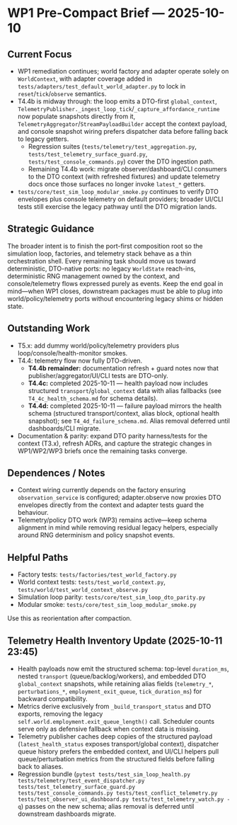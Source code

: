 # WP1 Pre-Compact Brief — 2025-10-10

## Current Focus
- WP1 remediation continues; world factory and adapter operate solely on `WorldContext`, with adapter coverage added in `tests/adapters/test_default_world_adapter.py` to lock in `reset`/`tick`/`observe` semantics.
- T4.4b is midway through: the loop emits a DTO-first `global_context`, `TelemetryPublisher._ingest_loop_tick`/`_capture_affordance_runtime` now populate snapshots directly from it, `TelemetryAggregator`/`StreamPayloadBuilder` accept the context payload, and console snapshot wiring prefers dispatcher data before falling back to legacy getters.
  - Regression suites (`tests/telemetry/test_aggregation.py`, `tests/test_telemetry_surface_guard.py`, `tests/test_console_commands.py`) cover the DTO ingestion path.
  - Remaining T4.4b work: migrate observer/dashboard/CLI consumers to the DTO context (with refreshed fixtures) and update telemetry docs once those surfaces no longer invoke `latest_*` getters.
- `tests/core/test_sim_loop_modular_smoke.py` continues to verify DTO envelopes plus console telemetry on default providers; broader UI/CLI tests still exercise the legacy pathway until the DTO migration lands.

## Strategic Guidance
The broader intent is to finish the port-first composition root so the simulation loop, factories, and telemetry stack behave as a thin orchestration shell. Every remaining task should move us toward deterministic, DTO-native ports: no legacy `WorldState` reach-ins, deterministic RNG management owned by the context, and console/telemetry flows expressed purely as events. Keep the end goal in mind—when WP1 closes, downstream packages must be able to plug into world/policy/telemetry ports without encountering legacy shims or hidden state.

## Outstanding Work
- T5.x: add dummy world/policy/telemetry providers plus loop/console/health-monitor smokes.
- T4.4: telemetry flow now fully DTO-driven.
  - **T4.4b remainder:** documentation refresh + guard notes now that publisher/aggregator/UI/CLI tests are DTO-only.
  - **T4.4c:** completed 2025-10-11 — health payload now includes structured `transport`/`global_context` data with alias fallbacks (see `T4_4c_health_schema.md` for schema details).
  - **T4.4d:** completed 2025-10-11 — failure payload mirrors the health schema (structured transport/context, alias block, optional health snapshot); see `T4_4d_failure_schema.md`. Alias removal deferred until dashboards/CLI migrate.
- Documentation & parity: expand DTO parity harness/tests for the context (T3.x), refresh ADRs, and capture the strategic changes in WP1/WP2/WP3 briefs once the remaining tasks converge.

## Dependences / Notes
- Context wiring currently depends on the factory ensuring `observation_service` is configured; adapter.observe now proxies DTO envelopes directly from the context and adapter tests guard the behaviour.
- Telemetry/policy DTO work (WP3) remains active—keep schema alignment in mind while removing residual legacy helpers, especially around RNG determinism and policy snapshot events.

## Helpful Paths
- Factory tests: `tests/factories/test_world_factory.py`
- World context tests: `tests/test_world_context.py`, `tests/world/test_world_context_observe.py`
- Simulation loop parity: `tests/core/test_sim_loop_dto_parity.py`
- Modular smoke: `tests/core/test_sim_loop_modular_smoke.py`

Use this as reorientation after compaction.

## Telemetry Health Inventory Update (2025-10-11 23:45)
- Health payloads now emit the structured schema: top-level `duration_ms`, nested `transport` (queue/backlog/workers), and embedded DTO `global_context` snapshots, while retaining alias fields (`telemetry_*`, `perturbations_*`, `employment_exit_queue`, `tick_duration_ms`) for backward compatibility.
- Metrics derive exclusively from `_build_transport_status` and DTO exports, removing the legacy `self.world.employment.exit_queue_length()` call. Scheduler counts serve only as defensive fallback when context data is missing.
- Telemetry publisher caches deep copies of the structured payload (`latest_health_status` exposes transport/global context), dispatcher queue history prefers the embedded context, and UI/CLI helpers pull queue/perturbation metrics from the structured fields before falling back to aliases.
- Regression bundle (`pytest tests/test_sim_loop_health.py tests/telemetry/test_event_dispatcher.py tests/test_telemetry_surface_guard.py tests/test_console_commands.py tests/test_conflict_telemetry.py tests/test_observer_ui_dashboard.py tests/test_telemetry_watch.py -q`) passes on the new schema; alias removal is deferred until downstream dashboards migrate.
